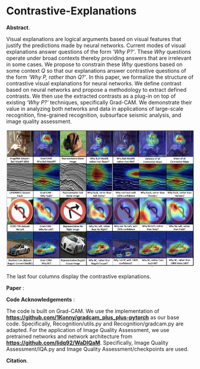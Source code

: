 # Contrastive-Explanations

**Abstract**. 

Visual explanations are logical arguments based on visual features that justify the predictions made by neural networks. Current modes of visual explanations answer questions of the form *‘Why P?’*. These *Why* questions operate under broad contexts thereby providing answers that are irrelevant in some cases. We propose to constrain these *Why* questions based on some context *Q* so that our explanations answer contrastive questions of the form *‘Why P, rather than Q?’*. In this paper, we formalize the structure of contrastive visual explanations for neural networks. We define contrast based on neural networks and propose a methodology to extract defined contrasts. We then use the extracted contrasts as a plug-in on top of existing *‘Why P?’* techniques, specifically Grad-CAM. We demonstrate their value in analyzing both networks and data in applications of large-scale recognition, fine-grained recognition, subsurface seismic analysis, and image quality assessment.  

![Contrastive Explanations](Explanations.png) 

The last four columns display the contrastive explanations.  

**Paper** : 

**Code Acknowledgements** :  

The code is built on Grad-CAM. We use the implementation of **https://github.com/1Konny/gradcam_plus_plus-pytorch** as our base code. Specifically, Recognition/utils.py and Recognition/gradcam.py are adapted. For the application of Image Quality Assessment, we use pretrained networks and network architecture from **https://github.com/lidq92/WaDIQaM**. Specifically, Image Quality Assessment/IQA.py and Image Quality Assessment/checkpoints are used.

**Citation**. 
